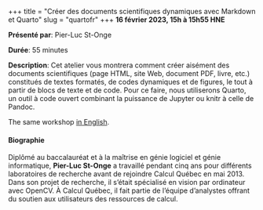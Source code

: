 +++
title = "Créer des documents scientifiques dynamiques avec Markdown et Quarto"
slug = "quartofr"
+++
**16 février 2023, 15h à 15h55 HNE**

**Présenté par**: Pier-Luc St-Onge

**Durée**: 55 minutes

**Description**: Cet atelier vous montrera comment créer aisément des documents scientifiques (page HTML, site
Web, document PDF, livre, etc.) constitués de textes formatés, de codes dynamiques et de figures, le tout à
partir de blocs de texte et de code. Pour ce faire, nous utiliserons Quarto, un outil à code ouvert combinant
la puissance de Jupyter ou knitr à celle de Pandoc.

The same workshop [in English](/quarto).

#### Biographie

Diplômé au baccalauréat et à la maîtrise en génie logiciel et génie informatique, **Pier-Luc St-Onge** a
travaillé pendant cinq ans pour différents laboratoires de recherche avant de rejoindre Calcul Québec en
mai 2013. Dans son projet de recherche, il s’était spécialisé en vision par ordinateur avec OpenCV. À Calcul
Québec, il fait partie de l’équipe d’analystes offrant du soutien aux utilisateurs des ressources de calcul.

<!-- {{< vimeo 690948795 >}} -->
<!-- <br> -->

<!-- - [Watch this session on Vimeo](https://vimeo.com/690948795) -->
